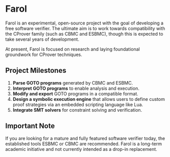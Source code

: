 # Farol

Farol is an experimental, open-source project with the goal of developing a free software verifier. The ultimate aim is to work towards compatibility with the CProver family (such as CBMC and ESBMC), though this is expected to take several years of development.

At present, Farol is focused on research and laying foundational groundwork for CProver techniques.

## Project Milestones

1. **Parse GOTO programs** generated by CBMC and ESBMC.
2. **Interpret GOTO programs** to enable analysis and execution.
3. **Modify and export** GOTO programs in a compatible format.
4. **Design a symbolic execution engine** that allows users to define custom proof strategies via an embedded scripting language like Lua.
5. **Integrate SMT solvers** for constraint solving and verification.

## Important Note

If you are looking for a mature and fully featured software verifier today, the established tools ESBMC or CBMC are recommended. Farol is a long-term academic initiative and not currently intended as a drop-in replacement.
